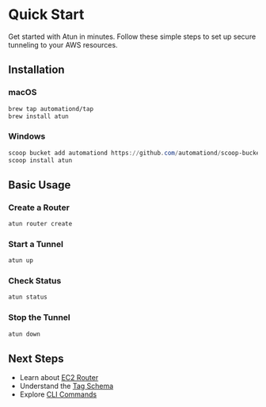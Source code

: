 # Quick Start

Get started with Atun in minutes. Follow these simple steps to set up secure tunneling to your AWS resources.

## Installation

### macOS
```bash
brew tap automationd/tap
brew install atun
```

### Windows
```powershell
scoop bucket add automationd https://github.com/automationd/scoop-bucket.git
scoop install atun
```

## Basic Usage

### Create a Router
```bash
atun router create
```

### Start a Tunnel
```bash
atun up
```

### Check Status
```bash
atun status
```

### Stop the Tunnel
```bash
atun down
```

## Next Steps

- Learn about [EC2 Router](/guide/ec2-router)
- Understand the [Tag Schema](/guide/tag-schema)
- Explore [CLI Commands](/reference/cli-commands)
